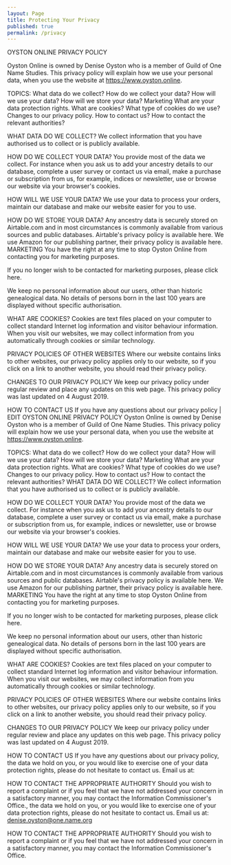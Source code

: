 ```yaml
---
layout: Page
title: Protecting Your Privacy
published: true
permalink: /privacy
---
```


OYSTON ONLINE PRIVACY POLICY

Oyston Online is owned by Denise Oyston who is a member of Guild of One Name Studies.  This privacy policy will explain how we use your personal data, when you use the website at https://www.oyston.online.

TOPICS:
What data do we collect?
How do we collect your data?
How will we use your data?
How will we store your data?
Marketing
What are your data protection rights.
What are cookies?
What type of cookies do we use?
Changes to our privacy policy.
How to contact us?
How to contact the relevant authorities?

WHAT DATA DO WE COLLECT?
We collect information that you have authorised us to collect or is publicly available.

HOW DO WE COLLECT YOUR DATA?
You provide most of the data we collect.  For instance when you ask us to add your ancestry details to our database, complete a user survey or contact us via email,  make a purchase or subscription from us, for example, indices or newsletter, use or browse our website via your browser's cookies.

HOW WILL WE USE YOUR DATA?
We use your data to process your orders, maintain our database and make our website easier for you to use.

HOW DO WE STORE YOUR DATA?
Any ancestry data is securely stored on Airtable.com and in most circumstances is commonly available from various sources and public databases. Airtable's privacy policy is available here.
We use Amazon for our publishing partner, their privacy policy is available here.
MARKETING
You have the right at any time to stop Oyston Online from contacting you for marketing purposes.

If you no longer wish to be contacted for marketing purposes, please click here. 

We keep no personal information about our users, other than historic genealogical data.  No details of persons born in the last 100 years are displayed without specific authorisation.

WHAT ARE COOKIES?
Cookies are text files placed on your computer to collect standard Internet log information and visitor behaviour information. When you visit our websites, we may collect information from you automatically through cookies or similar technology. 

PRIVACY POLICIES OF OTHER WEBSITES
Where our website contains links to other websites, our privacy policy applies only to our website, so if you click on a link to another website, you should read their privacy policy.

CHANGES TO OUR PRIVACY POLICY
We keep our privacy policy under regular review and place any updates on this web page. This privacy policy was last updated on 4 August 2019. 

HOW TO CONTACT US
If you have any questions about our privacy policy | EDIT
OYSTON ONLINE PRIVACY POLICY
Oyston Online is owned by Denise Oyston who is a member of Guild of One Name Studies.  This privacy policy will explain how we use your personal data, when you use the website at https://www.oyston.online.

TOPICS:
What data do we collect?
How do we collect your data?
How will we use your data?
How will we store your data?
Marketing
What are your data protection rights.
What are cookies?
What type of cookies do we use?
Changes to our privacy policy.
How to contact us?
How to contact the relevant authorities?
WHAT DATA DO WE COLLECT?
We collect information that you have authorised us to collect or is publicly available.

HOW DO WE COLLECT YOUR DATA?
You provide most of the data we collect.  For instance when you ask us to add your ancestry details to our database, complete a user survey or contact us via email,  make a purchase or subscription from us, for example, indices or newsletter, use or browse our website via your browser's cookies.

HOW WILL WE USE YOUR DATA?
We use your data to process your orders, maintain our database and make our website easier for you to use.

HOW DO WE STORE YOUR DATA?
Any ancestry data is securely stored on Airtable.com and in most circumstances is commonly available from various sources and public databases. Airtable's privacy policy is available here.
We use Amazon for our publishing partner, their privacy policy is available here.
MARKETING
You have the right at any time to stop Oyston Online from contacting you for marketing purposes.

If you no longer wish to be contacted for marketing purposes, please click here. 

We keep no personal information about our users, other than historic genealogical data.  No details of persons born in the last 100 years are displayed without specific authorisation.

WHAT ARE COOKIES?
Cookies are text files placed on your computer to collect standard Internet log information and visitor behaviour information. When you visit our websites, we may collect information from you automatically through cookies or similar technology. 

PRIVACY POLICIES OF OTHER WEBSITES
Where our website contains links to other websites, our privacy policy applies only to our website, so if you click on a link to another website, you should read their privacy policy.

CHANGES TO OUR PRIVACY POLICY
We keep our privacy policy under regular review and place any updates on this web page. This privacy policy was last updated on 4 August 2019. 

HOW TO CONTACT US
If you have any questions about our privacy policy, the data we hold on you, or you would like to exercise one of your data protection rights, please do not hesitate to contact us. 
Email us at: 

HOW TO CONTACT THE APPROPRIATE AUTHORITY
Should you wish to report a complaint or if you feel that we have not addressed your concern in a satisfactory manner, you may contact the Information Commissioner's Office., the data we hold on you, or you would like to exercise one of your data protection rights, please do not hesitate to contact us. 
Email us at: denise.oyston@one.name.org

HOW TO CONTACT THE APPROPRIATE AUTHORITY
Should you wish to report a complaint or if you feel that we have not addressed your concern in a satisfactory manner, you may contact the Information Commissioner's Office.

 
<!--stackedit_data:
eyJoaXN0b3J5IjpbNzY4MzM1MTEwXX0=
-->